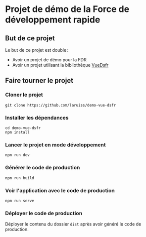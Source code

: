 # Projet de démo de la Force de développement rapide

## But de ce projet

Le but de ce projet est double :

- Avoir un projet de démo pour la FDR
- Avoir un projet utilisant la bibliothèque [VueDsfr](https://github.com/laruiss/vue-dsfr)

## Faire tourner le projet

### Cloner le projet

`git clone https://github.com/laruiss/demo-vue-dsfr`

### Installer les dépendances

```
cd demo-vue-dsfr
npm install
```

### Lancer le projet en mode développement

```
npm run dev
```

### Générer le code de production

```
npm run build
```

### Voir l'application avec le code de production

```
npm run serve
```

### Déployer le code de production

Déployer le contenu du dossier `dist` après avoir généré le code de production.